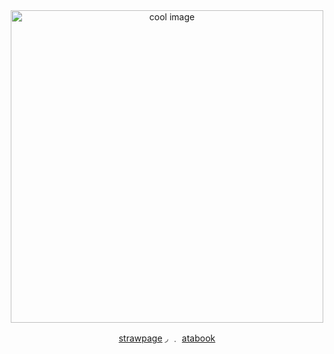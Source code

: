 <div align="center">
  


  <img src="https://files.catbox.moe/008rfl.png" alt="cool image" width="500"/>


   [strawpage](https://azurewrathes.straw.page)    ◞ ﹒  [atabook](https://constrz.atabook.org/)   

  
</div>
